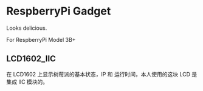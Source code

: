 # RespberryPi Gadget

Looks delicious.

For RespberryPi Model 3B+

## LCD1602_IIC

在 LCD1602 上显示树莓派的基本状态，IP 和 运行时间，本人使用的这块 LCD 是集成 IIC 模块的。